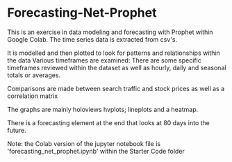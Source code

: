 # Forecasting-Net-Prophet

This is an exercise in data modeling and forecasting with Prophet within Google Colab.
The time series data is extracted from csv's.

It is modelled and then plotted to look for patterns and relationships within the data
Various timeframes are examined:
There are some specific timeframes reviewed within the dataset as well as hourly, daily and seasonal totals or averages.

Comparisons are made between search traffic and stock prices as well as a correlation matrix

The graphs are mainly holoviews hvplots; lineplots and a heatmap.

There is a forecasting element at the end that looks at 80 days into the future.

Note: the Colab version of the jupyter notebook file is 'forecasting_net_prophet.ipynb' within the Starter Code folder


